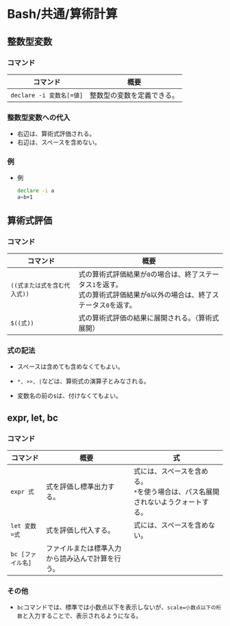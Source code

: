 # Bash/共通/算術計算

## 整数型変数

### コマンド

|コマンド|概要|
|---|---|
|`declare -i 変数名[=値]`|整数型の変数を定義できる。|

### 整数型変数への代入

- 右辺は、算術式評価される。
- 右辺は、スペースを含めない。

### 例

- 例

  ```bash
  declare -i a
  a=b+1
  ```

## 算術式評価

### コマンド

| コマンド                     | 概要                                                         |
| ---------------------------- | ------------------------------------------------------------ |
| `((式または式を含む代入式))` | 式の算術式評価結果が`0`の場合は、終了ステータス`1`を返す。<br />式の算術式評価結果が`0`以外の場合は、終了ステータス`0`を返す。 |
| `$((式))`                    | 式の算術式評価の結果に展開される。（算術式展開）             |

### 式の記法

- スペースは含めても含めなくてもよい。

- `*, >>, |`などは、算術式の演算子とみなされる。

- 変数名の前の`$`は、付けなくてもよい。

## expr, let, bc

### コマンド

|コマンド|概要|式|
|---|---|---|
|`expr 式`|式を評価し標準出力する。|式には、スペースを含める。 <br />`*`を使う場合は、パス名展開されないようクォートする。|
|`let 変数=式`|式を評価し代入する。|式には、スペースを含めない。|
|`bc [ファイル名]`|ファイルまたは標準入力から読み込んで計算を行う。||

### その他

- `bc`コマンドでは、標準では小数点以下を表示しないが、`scale=小数点以下の桁数`と入力することで、表示されるようになる。
